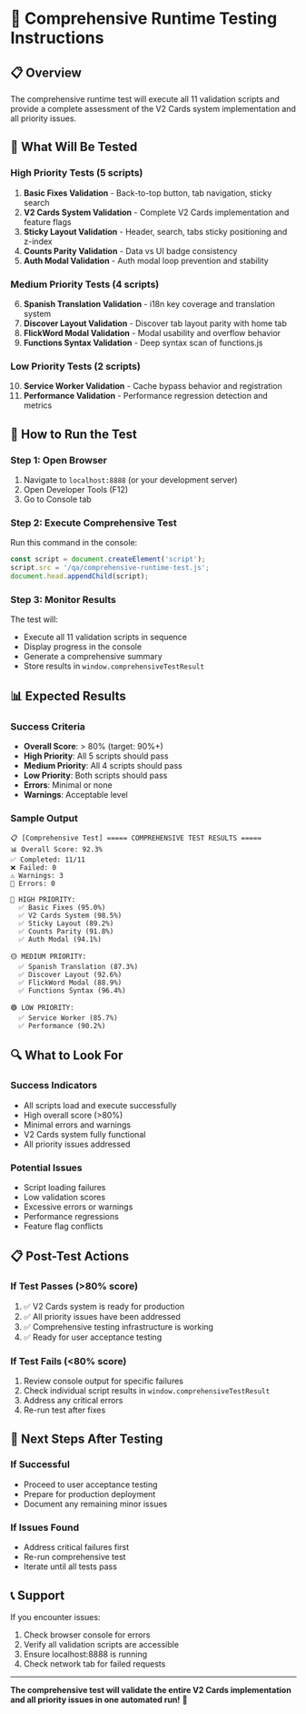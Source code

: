 # 🚀 Comprehensive Runtime Testing Instructions

## 📋 **Overview**

The comprehensive runtime test will execute all 11 validation scripts and provide a complete assessment of the V2 Cards system implementation and all priority issues.

## 🎯 **What Will Be Tested**

### **High Priority Tests (5 scripts)**
1. **Basic Fixes Validation** - Back-to-top button, tab navigation, sticky search
2. **V2 Cards System Validation** - Complete V2 Cards implementation and feature flags
3. **Sticky Layout Validation** - Header, search, tabs sticky positioning and z-index
4. **Counts Parity Validation** - Data vs UI badge consistency
5. **Auth Modal Validation** - Auth modal loop prevention and stability

### **Medium Priority Tests (4 scripts)**
6. **Spanish Translation Validation** - i18n key coverage and translation system
7. **Discover Layout Validation** - Discover tab layout parity with home tab
8. **FlickWord Modal Validation** - Modal usability and overflow behavior
9. **Functions Syntax Validation** - Deep syntax scan of functions.js

### **Low Priority Tests (2 scripts)**
10. **Service Worker Validation** - Cache bypass behavior and registration
11. **Performance Validation** - Performance regression detection and metrics

## 🚀 **How to Run the Test**

### **Step 1: Open Browser**
1. Navigate to `localhost:8888` (or your development server)
2. Open Developer Tools (F12)
3. Go to Console tab

### **Step 2: Execute Comprehensive Test**
Run this command in the console:

```javascript
const script = document.createElement('script');
script.src = '/qa/comprehensive-runtime-test.js';
document.head.appendChild(script);
```

### **Step 3: Monitor Results**
The test will:
- Execute all 11 validation scripts in sequence
- Display progress in the console
- Generate a comprehensive summary
- Store results in `window.comprehensiveTestResult`

## 📊 **Expected Results**

### **Success Criteria**
- **Overall Score**: > 80% (target: 90%+)
- **High Priority**: All 5 scripts should pass
- **Medium Priority**: All 4 scripts should pass
- **Low Priority**: Both scripts should pass
- **Errors**: Minimal or none
- **Warnings**: Acceptable level

### **Sample Output**
```
📋 [Comprehensive Test] ===== COMPREHENSIVE TEST RESULTS =====
📊 Overall Score: 92.3%
✅ Completed: 11/11
❌ Failed: 0
⚠️ Warnings: 3
🚨 Errors: 0

🔴 HIGH PRIORITY:
  ✅ Basic Fixes (95.0%)
  ✅ V2 Cards System (98.5%)
  ✅ Sticky Layout (89.2%)
  ✅ Counts Parity (91.8%)
  ✅ Auth Modal (94.1%)

🟡 MEDIUM PRIORITY:
  ✅ Spanish Translation (87.3%)
  ✅ Discover Layout (92.6%)
  ✅ FlickWord Modal (88.9%)
  ✅ Functions Syntax (96.4%)

🟢 LOW PRIORITY:
  ✅ Service Worker (85.7%)
  ✅ Performance (90.2%)
```

## 🔍 **What to Look For**

### **Success Indicators**
- All scripts load and execute successfully
- High overall score (>80%)
- Minimal errors and warnings
- V2 Cards system fully functional
- All priority issues addressed

### **Potential Issues**
- Script loading failures
- Low validation scores
- Excessive errors or warnings
- Performance regressions
- Feature flag conflicts

## 📋 **Post-Test Actions**

### **If Test Passes (>80% score)**
1. ✅ V2 Cards system is ready for production
2. ✅ All priority issues have been addressed
3. ✅ Comprehensive testing infrastructure is working
4. ✅ Ready for user acceptance testing

### **If Test Fails (<80% score)**
1. Review console output for specific failures
2. Check individual script results in `window.comprehensiveTestResult`
3. Address any critical errors
4. Re-run test after fixes

## 🎯 **Next Steps After Testing**

### **If Successful**
- Proceed to user acceptance testing
- Prepare for production deployment
- Document any remaining minor issues

### **If Issues Found**
- Address critical failures first
- Re-run comprehensive test
- Iterate until all tests pass

## 📞 **Support**

If you encounter issues:
1. Check browser console for errors
2. Verify all validation scripts are accessible
3. Ensure localhost:8888 is running
4. Check network tab for failed requests

---

**The comprehensive test will validate the entire V2 Cards implementation and all priority issues in one automated run!** 🎉
